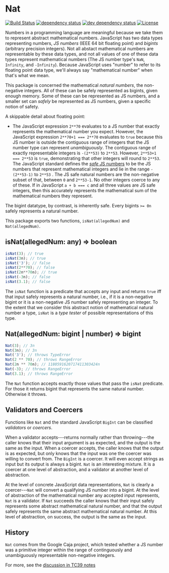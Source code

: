 # Nat
[![Build Status][circleci-svg]][circleci-url]
[![dependency status][deps-svg]][deps-url]
[![dev dependency status][dev-deps-svg]][dev-deps-url]
[![License][license-image]][license-url]

Numbers in a programming language are meaningful because we take them to
represent abstract mathematical numbers. JavaScript has two data types
representing numbers, *JS numbers* (IEEE 64 bit floating point) and *bigints*
(arbitrary precision integers). Not all abstact mathematical
numbers are representable by these data types, and not all values of one of
these data types represent mathematical numbers (The JS number type's `NaN`,
`Infinity`, and `-Infinity`). Because JavaScript uses "number" to refer to
its floating point data type, we'll always say "mathematical number" when
that's what we mean.

This package is concerned the mathematical *natural numbers*, the non-negative
integers. All of these can be safely represented as bigints, given enough
memory. Some of these can be represented as JS numbers, and a smaller set can
*safely* be represented as JS numbers, given a specific notion of safety.

A skippable detail about floating point:
  * The JavaScript expression `2**70` evaluates to a JS number that exactly
  represents the mathematical number you expect. However, the JavaScript
  expression `2**70+1 === 2**70` evaluates to `true` because this JS number is
  outside the contiguous range of integers that the JS number type can
  represent *unambiguously*.
  The contiguous range of exactly representable integers is
  `-(2**53)` to `2**53`. However, `2**53+1 === 2**53` is `true`, demonstrating
  that other integers will round to `2**53`. The JavaScript standard defines
  the [*safe* JS numbers](https://tc39.es/ecma262/#sec-number.issafeinteger)
  to be the JS numbers that represent mathematical integers and lie in the
  range `-(2**53-1)` to `2**53` . The JS safe natural numbers are the
  non-negative subset of that, between `0` and `2**53-1`. No other integers
  coerce to any of these. If in JavaScript `a + b === c` and all three values
  are JS safe integers, then this accurately represents the mathematical sum
  of the mathematical numbers they represent.

The bigint datatype, by contrast, is inherently safe. Every bigints `>= 0n`
safely represents a natural number.

This package exports two functions, `isNat(allegedNum)` and `Nat(allegedNum)`.

## isNat(allegedNum: any) => boolean

```js
isNat(3); // true
isNat(3n); // true
isNat('3'); // false
isNat(2**70); // false
isNat(2n**70n); // true
isNat(-3n); // false
isNat(3.1); // false
```

The `isNat` function is a predicate that accepts any input and returns `true`
iff that input safely represents a natural number, i.e., if it is a non-negative
bigint or it is a non-negative JS number safely representing an integer. To the
extent that we consider this abstract notion of mathematical natural number a
type, `isNat` is a *type tester* of possible representations of this type.

## Nat(allegedNum: bigint | number) => bigint

```js
Nat(3); // 3n
Nat(3n); // 3n
Nat('3'); // throws TypeError
Nat(2 ** 70); // throws RangeError
Nat(2n ** 70n); // 1180591620717411303424n
Nat(-3); // throws RangeError
Nat(3.1); // throws RangeError
```

The `Nat` function accepts exactly those values that pass the `isNat`
predicate. For those it returns bigint that represents the same natural number.
Otherwise it throws.

## Validators and Coercers

Functions like `Nat` and the standard JavaScript `BigInt` can be
classified _validators_ or _coercers_.

When a validator accepts---returns normally rather than throwing---the caller
knows that their input argument is as expected, and the output is the same as
the input. When a coercer accepts, the caller knows that the output is as
expected, but only knows that the input was one the coercer was willing to
convert from. The `BigInt` is a coercer. It will even accept
strings as input but its output is always a bigint. `Nat` is an interesting
mixture. It is a coercer at one level of abstraction, and a validator at
another level of abstraction.

At the level of concrete JavaScript data representations, `Nat` is clearly a
coercer---`Nat` will convert a qualifying JS number into a bigint. At the level
of abstraction of the mathematical number any accepted input represents, `Nat`
is a validator. If `Nat` succeeds the caller knows that their input safely
represents some abstract mathematical natural number, and that the output
safely represents the same abstract mathematical natural number. At this level
of abstraction, on success, the output is the same as the input.

## History

`Nat` comes from the Google Caja project, which tested whether a JS number was a
primitive integer within the range of continguously and unambiguously
representable non-negative integers.

For more, see the [discussion in TC39 notes](https://github.com/rwaldron/tc39-notes/blob/master/es6/2013-07/july-25.md#59-semantics-and-bounds-of-numberisinteger-and-numbermax_integer)


[circleci-svg]: https://circleci.com/gh/Agoric/nat.svg?style=svg
[circleci-url]: https://circleci.com/gh/Agoric/nat
[deps-svg]: https://david-dm.org/Agoric/Nat.svg
[deps-url]: https://david-dm.org/Agoric/Nat
[dev-deps-svg]: https://david-dm.org/Agoric/Nat/dev-status.svg
[dev-deps-url]: https://david-dm.org/Agoric/Nat?type=dev
[license-image]: https://img.shields.io/badge/License-Apache%202.0-blue.svg
[license-url]: LICENSE
